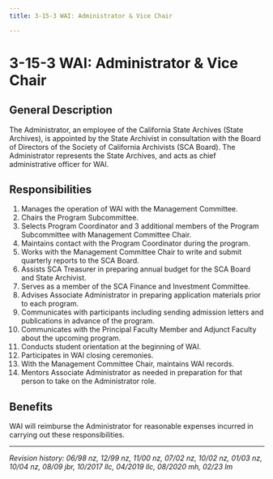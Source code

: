 ```yaml
---
title: 3-15-3 WAI: Administrator & Vice Chair

---
```


# 3-15-3 WAI: Administrator & Vice Chair

## General Description

The Administrator, an employee of the California State Archives (State Archives), is appointed by the State Archivist in consultation with the Board of Directors of the Society of California Archivists (SCA Board). The Administrator represents the State Archives, and acts as chief administrative officer for WAI.

## Responsibilities

1. Manages the operation of WAI with the Management Committee.
2. Chairs the Program Subcommittee.
3. Selects Program Coordinator and 3 additional members of the Program Subcommittee with Management Committee Chair.
4. Maintains contact with the Program Coordinator during the program.
5. Works with the Management Committee Chair to write and submit quarterly reports to the SCA Board.
6. Assists SCA Treasurer in preparing annual budget for the SCA Board and State Archivist.
7. Serves as a member of the SCA Finance and Investment Committee.
8. Advises Associate Administrator in preparing application materials prior to each program.
9. Communicates with participants including sending admission letters and publications in advance of the program.
10.	Communicates with the Principal Faculty Member and Adjunct Faculty about the upcoming program.
11.	Conducts student orientation at the beginning of WAI.
12.	Participates in WAI closing ceremonies.
13.	With the Management Committee Chair, maintains WAI records.
14.	Mentors Associate Administrator as needed in preparation for that person to take on the Administrator role.

## Benefits

WAI will reimburse the Administrator for reasonable expenses incurred in carrying out these responsibilities.

***

_Revision history: 06/98 nz, 12/99 nz, 11/00 nz, 07/02 nz, 10/02 nz, 01/03 nz, 10/04 nz, 08/09 jbr, 10/2017 llc, 04/2019 llc, 08/2020 mh, 02/23 lm_
